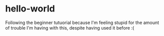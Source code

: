 # hello-world
Following the beginner tutuorial because I'm feeling stupid for the amount of trouble I'm having with this, despite having used it before :(
